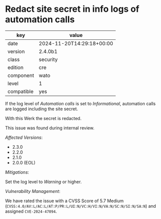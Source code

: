 [//]: # (werk v2)
# Redact site secret in info logs of automation calls

key        | value
---------- | ---
date       | 2024-11-20T14:29:18+00:00
version    | 2.4.0b1
class      | security
edition    | cre
component  | wato
level      | 1
compatible | yes

If the log level of *Automation calls* is set to *Informational*, automation calls are logged including the site secret.

With this Werk the secret is redacted.

This issue was found during internal review.

*Affected Versions*:

* 2.3.0
* 2.2.0
* 2.1.0
* 2.0.0 (EOL)

*Mitigations*:

Set the log level to *Warning* or higher.

*Vulnerability Management*:

We have rated the issue with a CVSS Score of 5.7 Medium (`CVSS:4.0/AV:L/AC:L/AT:P/PR:L/UI:N/VC:H/VI:N/VA:N/SC:N/SI:N/SA:N`) and assigned `CVE-2024-47094`.

